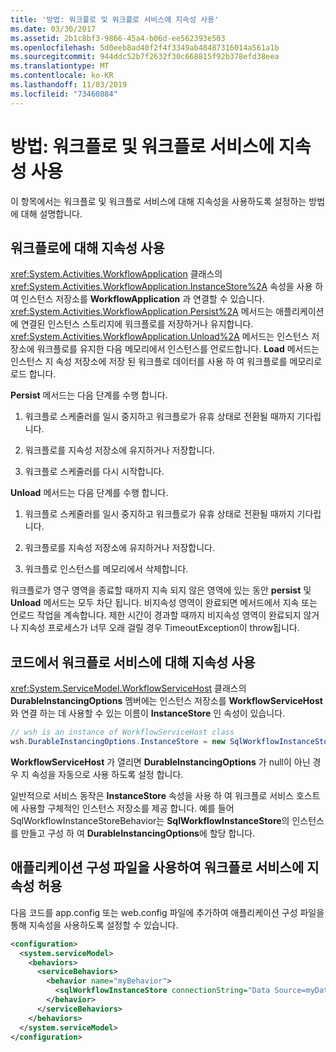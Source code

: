 ```yaml
---
title: '방법: 워크플로 및 워크플로 서비스에 지속성 사용'
ms.date: 03/30/2017
ms.assetid: 2b1c8bf3-9866-45a4-b06d-ee562393e503
ms.openlocfilehash: 5d0eeb8ad40f2f4f3349ab48487316014a561a1b
ms.sourcegitcommit: 944ddc52b7f2632f30c668815f92b378efd38eea
ms.translationtype: MT
ms.contentlocale: ko-KR
ms.lasthandoff: 11/03/2019
ms.locfileid: "73460884"
---
```

# <a name="how-to-enable-persistence-for-workflows-and-workflow-services"></a>방법: 워크플로 및 워크플로 서비스에 지속성 사용

이 항목에서는 워크플로 및 워크플로 서비스에 대해 지속성을 사용하도록 설정하는 방법에 대해 설명합니다.

## <a name="enable-persistence-for-workflows"></a>워크플로에 대해 지속성 사용

<xref:System.Activities.WorkflowApplication> 클래스의 <xref:System.Activities.WorkflowApplication.InstanceStore%2A> 속성을 사용 하 여 인스턴스 저장소를 **WorkflowApplication** 과 연결할 수 있습니다. <xref:System.Activities.WorkflowApplication.Persist%2A> 메서드는 애플리케이션에 연결된 인스턴스 스토리지에 워크플로를 저장하거나 유지합니다. <xref:System.Activities.WorkflowApplication.Unload%2A> 메서드는 인스턴스 저장소에 워크플로를 유지한 다음 메모리에서 인스턴스를 언로드합니다. **Load** 메서드는 인스턴스 지 속성 저장소에 저장 된 워크플로 데이터를 사용 하 여 워크플로를 메모리로 로드 합니다.

**Persist** 메서드는 다음 단계를 수행 합니다.

1. 워크플로 스케줄러를 일시 중지하고 워크플로가 유휴 상태로 전환될 때까지 기다립니다.

2. 워크플로를 지속성 저장소에 유지하거나 저장합니다.

3. 워크플로 스케줄러를 다시 시작합니다.

 **Unload** 메서드는 다음 단계를 수행 합니다.

1. 워크플로 스케줄러를 일시 중지하고 워크플로가 유휴 상태로 전환될 때까지 기다립니다.

2. 워크플로를 지속성 저장소에 유지하거나 저장합니다.

3. 워크플로 인스턴스를 메모리에서 삭제합니다.

워크플로가 영구 영역을 종료할 때까지 지속 되지 않은 영역에 있는 동안 **persist** 및 **Unload** 메서드는 모두 차단 됩니다. 비지속성 영역이 완료되면 메서드에서 지속 또는 언로드 작업을 계속합니다. 제한 시간이 경과할 때까지 비지속성 영역이 완료되지 않거나 지속성 프로세스가 너무 오래 걸릴 경우 TimeoutException이 throw됩니다.

## <a name="enable-persistence-for-workflow-services-in-code"></a>코드에서 워크플로 서비스에 대해 지속성 사용

<xref:System.ServiceModel.WorkflowServiceHost> 클래스의 **DurableInstancingOptions** 멤버에는 인스턴스 저장소를 **WorkflowServiceHost**와 연결 하는 데 사용할 수 있는 이름이 **InstanceStore** 인 속성이 있습니다.

```csharp
// wsh is an instance of WorkflowServiceHost class
wsh.DurableInstancingOptions.InstanceStore = new SqlWorkflowInstanceStore();
```

**WorkflowServiceHost** 가 열리면 **DurableInstancingOptions** 가 null이 아닌 경우 지 속성을 자동으로 사용 하도록 설정 합니다.

일반적으로 서비스 동작은 **InstanceStore** 속성을 사용 하 여 워크플로 서비스 호스트에 사용할 구체적인 인스턴스 저장소를 제공 합니다. 예를 들어 SqlWorkflowInstanceStoreBehavior는 **SqlWorkflowInstanceStore**의 인스턴스를 만들고 구성 하 여 **DurableInstancingOptions**에 할당 합니다.

## <a name="enable-persistence-for-workflow-services-using-an-application-configuration-file"></a>애플리케이션 구성 파일을 사용하여 워크플로 서비스에 지속성 허용

다음 코드를 app.config 또는 web.config 파일에 추가하여 애플리케이션 구성 파일을 통해 지속성을 사용하도록 설정할 수 있습니다.

```xml
<configuration>
  <system.serviceModel>
    <behaviors>
      <serviceBehaviors>
        <behavior name="myBehavior">
          <sqlWorkflowInstanceStore connectionString="Data Source=myDatabaseServer;Initial Catalog=myPersistenceDatabase" />
        </behavior>
      </serviceBehaviors>
    </behaviors>
  </system.serviceModel>
</configuration>
```
